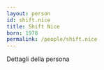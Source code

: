 ```yaml
---
layout: person
id: shift.nice
title: Shift Nice
born: 1978
permalink: /people/shift.nice
---
```


Dettagli della persona 